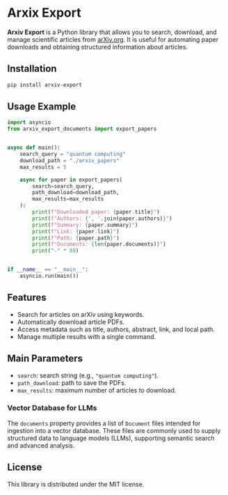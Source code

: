 # Arxix Export

**Arxiv Export** is a Python library that allows you to search, download, and manage scientific articles from [arXiv.org](https://arxiv.org/). It is useful for automating paper downloads and obtaining structured information about articles.

## Installation

```bash
pip install arxiv-export
```

## Usage Example

```python
import asyncio
from arxiv_export_documents import export_papers


async def main():
    search_query = "quantum computing"
    download_path = "./arxiv_papers"
    max_results = 5

    async for paper in export_papers(
        search=search_query,
        path_download=download_path,
        max_results=max_results
    ):
        print(f"Downloaded paper: {paper.title}")
        print(f"Authors: {', '.join(paper.authors)}")
        print(f"Summary: {paper.summary}")
        print(f"Link: {paper.link}")
        print(f"Path: {paper.path}")
        print(f"Documents: {len(paper.documents)}")
        print("-" * 80)


if __name__ == "__main__":
    asyncio.run(main())
```

## Features

- Search for articles on arXiv using keywords.
- Automatically download article PDFs.
- Access metadata such as title, authors, abstract, link, and local path.
- Manage multiple results with a single command.

## Main Parameters

- `search`: search string (e.g., `"quantum computing"`).
- `path_download`: path to save the PDFs.
- `max_results`: maximum number of articles to download.

### Vector Database for LLMs

The `documents` property provides a list of `Document` files intended for ingestion into a vector database. These files are commonly used to supply structured data to language models (LLMs), supporting semantic search and advanced analysis.

## License

This library is distributed under the MIT license.